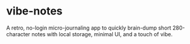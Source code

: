 # vibe-notes
A retro, no-login micro-journaling app to quickly brain-dump short 280-character notes with local storage, minimal UI, and a touch of vibe.
